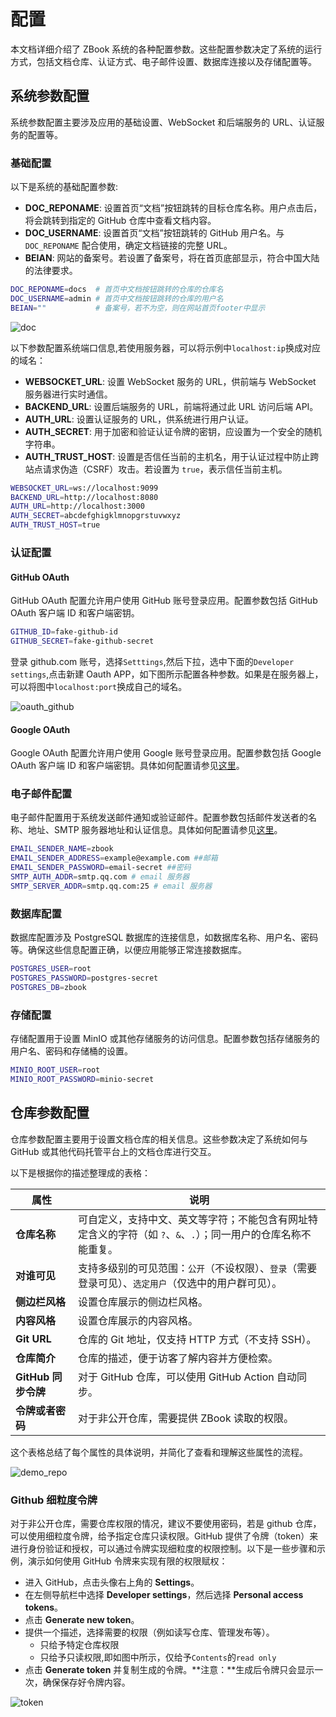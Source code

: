 # 配置

本文档详细介绍了 ZBook 系统的各种配置参数。这些配置参数决定了系统的运行方式，包括文档仓库、认证方式、电子邮件设置、数据库连接以及存储配置等。

## 系统参数配置

系统参数配置主要涉及应用的基础设置、WebSocket 和后端服务的 URL、认证服务的配置等。

### 基础配置

以下是系统的基础配置参数:

- **DOC_REPONAME**: 设置首页“文档”按钮跳转的目标仓库名称。用户点击后，将会跳转到指定的 GitHub 仓库中查看文档内容。
- **DOC_USERNAME**: 设置首页“文档”按钮跳转的 GitHub 用户名。与 `DOC_REPONAME` 配合使用，确定文档链接的完整 URL。
- **BEIAN**: 网站的备案号。若设置了备案号，将在首页底部显示，符合中国大陆的法律要求。

```bash
DOC_REPONAME=docs  # 首页中文档按钮跳转的仓库的仓库名
DOC_USERNAME=admin # 首页中文档按钮跳转的仓库的用户名
BEIAN=""           # 备案号，若不为空，则在网站首页footer中显示
```

![doc](./assets/doc.gif)

以下参数配置系统端口信息,若使用服务器，可以将示例中`localhost:ip`换成对应的域名：

- **WEBSOCKET_URL**: 设置 WebSocket 服务的 URL，供前端与 WebSocket 服务器进行实时通信。
- **BACKEND_URL**: 设置后端服务的 URL，前端将通过此 URL 访问后端 API。
- **AUTH_URL**: 设置认证服务的 URL，供系统进行用户认证。
- **AUTH_SECRET**: 用于加密和验证认证令牌的密钥，应设置为一个安全的随机字符串。
- **AUTH_TRUST_HOST**: 设置是否信任当前的主机名，用于认证过程中防止跨站点请求伪造（CSRF）攻击。若设置为 `true`，表示信任当前主机。

```bash
WEBSOCKET_URL=ws://localhost:9099
BACKEND_URL=http://localhost:8080
AUTH_URL=http://localhost:3000
AUTH_SECRET=abcdefghigklmnopgrstuvwxyz
AUTH_TRUST_HOST=true
```

### 认证配置

#### GitHub OAuth

GitHub OAuth 配置允许用户使用 GitHub 账号登录应用。配置参数包括 GitHub OAuth 客户端 ID 和客户端密钥。

```bash
GITHUB_ID=fake-github-id
GITHUB_SECRET=fake-github-secret
```

登录 github.com 账号，选择`Setttings`,然后下拉，选中下面的`Developer settings`,点击新建 Oauth APP，如下图所示配置各种参数。如果是在服务器上，可以将图中`localhost:port`换成自己的域名。

![oauth_github](./assets/oauth_github.gif)

#### Google OAuth

Google OAuth 配置允许用户使用 Google 账号登录应用。配置参数包括 Google OAuth 客户端 ID 和客户端密钥。具体如何配置请参见[这里](https://medium.com/@tony.infisical/guide-to-using-oauth-2-0-to-access-google-apis-dead94d6866d)。

### 电子邮件配置

电子邮件配置用于系统发送邮件通知或验证邮件。配置参数包括邮件发送者的名称、地址、SMTP 服务器地址和认证信息。具体如何配置请参见[这里](https://mailtrap.io/blog/gmail-smtp/)。

```bash
EMAIL_SENDER_NAME=zbook
EMAIL_SENDER_ADDRESS=example@example.com ##邮箱
EMAIL_SENDER_PASSWORD=email-secret ##密码
SMTP_AUTH_ADDR=smtp.qq.com # email 服务器
SMTP_SERVER_ADDR=smtp.qq.com:25 # email 服务器
```

### 数据库配置

数据库配置涉及 PostgreSQL 数据库的连接信息，如数据库名称、用户名、密码等。确保这些信息配置正确，以便应用能够正常连接数据库。

```bash
POSTGRES_USER=root
POSTGRES_PASSWORD=postgres-secret
POSTGRES_DB=zbook
```

### 存储配置

存储配置用于设置 MinIO 或其他存储服务的访问信息。配置参数包括存储服务的用户名、密码和存储桶的设置。

```bash
MINIO_ROOT_USER=root
MINIO_ROOT_PASSWORD=minio-secret
```

## 仓库参数配置

仓库参数配置主要用于设置文档仓库的相关信息。这些参数决定了系统如何与 GitHub 或其他代码托管平台上的文档仓库进行交互。

以下是根据你的描述整理成的表格：

| **属性**           | **说明**                                                                                                                                                         |
|-------------------|------------------------------------------------------------------------------------------------------------------------------------------------------------------|
| **仓库名称**       | 可自定义，支持中文、英文等字符；不能包含有网址特定含义的字符（如 `?`、`&`、`.`）；同一用户的仓库名称不能重复。                                                         |
| **对谁可见**       | 支持多级别的可见范围：`公开`（不设权限）、`登录`（需要登录可见）、`选定用户`（仅选中的用户群可见）。                                                                    |
| **侧边栏风格**     | 设置仓库展示的侧边栏风格。                                                                                                                                         |
| **内容风格**       | 设置仓库展示的内容风格。                                                                                                                                           |
| **Git URL**        | 仓库的 Git 地址，仅支持 HTTP 方式（不支持 SSH）。                                                                                                                 |
| **仓库简介**       | 仓库的描述，便于访客了解内容并方便检索。                                                                                                                           |
| **GitHub 同步令牌** | 对于 GitHub 仓库，可以使用 GitHub Action 自动同步。                                                                                                               |
| **令牌或者密码**   | 对于非公开仓库，需要提供 ZBook 读取的权限。                                                                                                                        |

这个表格总结了每个属性的具体说明，并简化了查看和理解这些属性的流程。

![demo_repo](./assets/demo_repo.png)

### Github 细粒度令牌

对于非公开仓库，需要仓库权限的情况，建议不要使用密码，若是 github 仓库，可以使用细粒度令牌，给予指定仓库只读权限。GitHub 提供了令牌（token）来进行身份验证和授权，可以通过令牌实现细粒度的权限控制。以下是一些步骤和示例，演示如何使用 GitHub 令牌来实现有限的权限赋权：

- 进入 GitHub，点击头像右上角的 **Settings**。
- 在左侧导航栏中选择 **Developer settings**，然后选择 **Personal access tokens**。
- 点击 **Generate new token**。
- 提供一个描述，选择需要的权限（例如读写仓库、管理发布等）。
  - 只给予特定仓库权限
  - 只给予只读权限,即如图中所示，仅给予`Contents`的`read only`
- 点击 **Generate token** 并复制生成的令牌。**注意：**生成后令牌只会显示一次，确保保存好令牌内容。

![token](./assets/token.gif)
